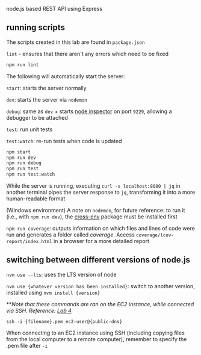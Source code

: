node.js based REST API using Express

## running scripts
The scripts created in this lab are found in `package.json`

`lint` - ensures that there aren't any errors which need to be fixed

```sh
npm run lint
```

The following will automatically start the server:

`start`: starts the server normally

`dev`: starts the server via `nodemon`

`debug`:  same as `dev` + starts [node inspector](https://nodejs.org/en/docs/guides/debugging-getting-started/) on port `9229`, allowing a debugger to be attached

`test`: run unit tests

`test:watch`: re-run tests when code is updated

```sh
npm start
npm run dev
npm run debug
npm run test
npm run test:watch
```

While the server is running, executing `curl -s localhost:8080 | jq` in another terminal pipes the server response to `jq`, transforming it into a more human-readable format

(Windows environment) A note on `nodemon`, for future reference: to run it (i.e., with `npm run dev`), the [cross-env](https://www.npmjs.com/package/cross-env) package must be installed first

`npm run coverage`: outputs information on which files and lines of code were run and generates a folder called *coverage*. Access `coverage/lcov-report/index.html` in a browser for a more detailed report

## switching between different versions of node.js
`nvm use --lts`: uses the LTS version of node

`nvm use {whatever version has been installed}`: switch to another version, installed using `nvm install {version}`

*\**Note that these commands are ran on the EC2 instance, while connected via SSH. Reference: [Lab 4](https://github.com/humphd/cloud-computing-for-programmers-summer-2023/tree/main/labs/lab-04#installing-packages)*

`ssh -i {filename}.pem ec2-user@{public-dns}`

When connecting to an EC2 instance using SSH (including copying files from the local computer to a remote computer), remember to specify the .pem file after `-i` 
